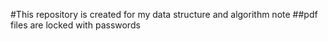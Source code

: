 #This repository is created for my data structure and algorithm note
##pdf files are locked with passwords 

